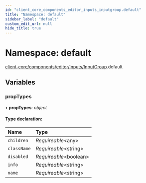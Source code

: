 ```yaml
---
id: "client_core_components_editor_inputs_inputgroup.default"
title: "Namespace: default"
sidebar_label: "default"
custom_edit_url: null
hide_title: true
---
```


# Namespace: default

[client-core/components/editor/inputs/InputGroup](client_core_components_editor_inputs_inputgroup.md).default

## Variables

### propTypes

• **propTypes**: *object*

#### Type declaration:

Name | Type |
:------ | :------ |
`children` | *Requireable*<any\> |
`className` | *Requireable*<string\> |
`disabled` | *Requireable*<boolean\> |
`info` | *Requireable*<string\> |
`name` | *Requireable*<string\> |
